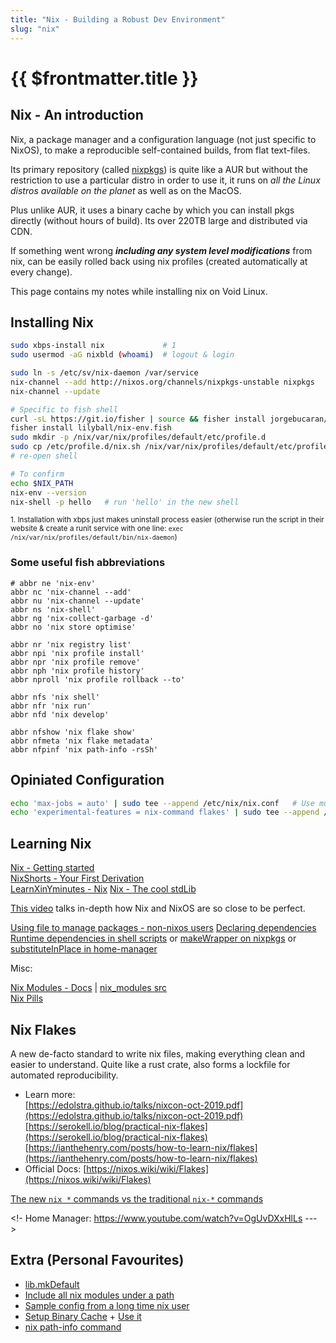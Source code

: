 ```yaml
---
title: "Nix - Building a Robust Dev Environment"
slug: "nix"
---
```


<h1>{{ $frontmatter.title }}</h1>

## Nix - An introduction

Nix, a package manager and a configuration language (not just specific to NixOS), to make a reproducible self-contained builds, from flat text-files.

Its primary repository (called [nixpkgs](https://search.nixos.org/packages)) is quite like a AUR but without the restriction to use a particular distro in order to use it, it runs on *all the Linux distros available on the planet* as well as on the MacOS.

Plus unlike AUR, it uses a binary cache by which you can install pkgs directly (without hours of build). Its over 220TB large and distributed via CDN.

If something went wrong ***including any system level modifications*** from nix, can be easily rolled back using nix profiles (created automatically at every change).

This page contains my notes while installing nix on Void Linux.


## Installing Nix

```bash
sudo xbps-install nix             # 1
sudo usermod -aG nixbld (whoami)  # logout & login

sudo ln -s /etc/sv/nix-daemon /var/service
nix-channel --add http://nixos.org/channels/nixpkgs-unstable nixpkgs
nix-channel --update

# Specific to fish shell
curl -sL https://git.io/fisher | source && fisher install jorgebucaran/fisher
fisher install lilyball/nix-env.fish
sudo mkdir -p /nix/var/nix/profiles/default/etc/profile.d
sudo cp /etc/profile.d/nix.sh /nix/var/nix/profiles/default/etc/profile.d/nix-daemon.sh
# re-open shell

# To confirm
echo $NIX_PATH
nix-env --version
nix-shell -p hello   # run 'hello' in the new shell
```

<sub>1. Installation with xbps just makes uninstall process easier (otherwise run the script in their website & create a runit service with one line: `exec /nix/var/nix/profiles/default/bin/nix-daemon`)</sub>

### Some useful fish abbreviations

```fish
# abbr ne 'nix-env'
abbr nc 'nix-channel --add'
abbr nu 'nix-channel --update'
abbr ns 'nix-shell'
abbr ng 'nix-collect-garbage -d'
abbr no 'nix store optimise'

abbr nr 'nix registry list'
abbr npi 'nix profile install'
abbr npr 'nix profile remove'
abbr nph 'nix profile history'
abbr nproll 'nix profile rollback --to'

abbr nfs 'nix shell'
abbr nfr 'nix run'
abbr nfd 'nix develop'

abbr nfshow 'nix flake show'
abbr nfmeta 'nix flake metadata'
abbr nfpinf 'nix path-info -rsSh'
```

## Opiniated Configuration

```bash
echo 'max-jobs = auto' | sudo tee --append /etc/nix/nix.conf   # Use multi-threads
echo 'experimental-features = nix-command flakes' | sudo tee --append /etc/nix/nix.conf # Use flakes
```

## Learning Nix

[Nix - Getting started](https://nix-tutorial.gitlabpages.inria.fr/nix-tutorial/getting-started.html)  
[NixShorts - Your First Derivation](https://github.com/justinwoo/nix-shorts/blob/master/posts/your-first-derivation.md)  
[LearnXinYminutes - Nix](https://learnxinyminutes.com/docs/nix)
[Nix - The cool stdLib](https://ryantm.github.io/nixpkgs/functions/library/strings)

[This video](https://www.youtube.com/watch?v=qjq2wVEpSsA) talks in-depth how Nix and NixOS are so close to be perfect.

[Using file to manage packages - non-nixos users](https://unix.stackexchange.com/questions/369234/how-to-configure-a-nix-environment-outside-of-nixos)
[Declaring dependencies](https://discourse.nixos.org/t/poetry2nix-flakes-add-runtime-dependencies/15930/3)  
[Runtime dependencies in shell scripts](https://discourse.nixos.org/t/how-to-create-a-script-with-dependencies/7970/6) or [makeWrapper on nixpkgs](https://gist.github.com/CMCDragonkai/9b65cbb1989913555c203f4fa9c23374) or [substituteInPlace in home-manager](https://github.com/nix-community/home-manager/blob/master/home-manager/default.nix)

Misc:


[Nix Modules - Docs](https://nixos.wiki/wiki/NixOS_modules) | [nix_modules src](https://github.com/NixOS/nixpkgs/blob/master/lib/modules.nix#L373)  
[Nix Pills](https://nixos.org/guides/nix-pills/our-first-derivation.html)


## Nix Flakes

A new de-facto standard to write nix files, making everything clean and easier to understand. Quite like a rust crate, also forms a lockfile for automated reproducibility.

* Learn more:  
  [https://edolstra.github.io/talks/nixcon-oct-2019.pdf](https://edolstra.github.io/talks/nixcon-oct-2019.pdf)  
  [https://serokell.io/blog/practical-nix-flakes](https://serokell.io/blog/practical-nix-flakes)  
  [https://ianthehenry.com/posts/how-to-learn-nix/flakes](https://ianthehenry.com/posts/how-to-learn-nix/flakes)  
* Official Docs: [https://nixos.wiki/wiki/Flakes](https://nixos.wiki/wiki/Flakes)  

[The new `nix *` commands vs the traditional `nix-*` commands](https://blog.ysndr.de/posts/guides/2021-12-01-nix-shells/#tldr-nix-develop)  


<!- Home Manager: https://www.youtube.com/watch?v=OgUvDXxHlLs --->

## Extra (Personal Favourites)

* [lib.mkDefault](https://discourse.nixos.org/t/what-does-mkdefault-do-exactly/9028/2)
* [Include all nix modules under a path](https://www.reddit.com/r/NixOS/comments/j5pa9o/getting_all_configs_from_folder)
* [Sample config from a long time nix user](https://github.com/nuxshed/dotfiles/blob/main/flake.nix)
* [Setup Binary Cache](https://nixos.wiki/wiki/Binary_Cache) + [Use it](https://nixos.org/manual/nix/stable/command-ref/conf-file.html)
* [nix path-info command](https://nixos.org/manual/nix/unstable/command-ref/new-cli/nix3-path-info.html)
